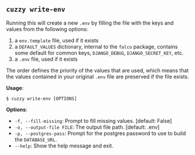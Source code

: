 
## `cuzzy write-env`

Running this will create a new `.env` by filling the file with the keys and values from the following options:

1. a `env.template` file, used if it exists
2. a `DEFAULT_VALUES` dictionary, internal to the `falco` package, contains some default for common
   keys, `DJANGO_DEBUG`, `DJANGO_SECRET_KEY`, etc.
3. a `.env` file, used if it exists

The order defines the priority of the values that are used, which means that the values contained in your
original `.env` file are preserved if the file exists.

**Usage**:

```console
$ cuzzy write-env [OPTIONS]
```

**Options**:

* `-f, --fill-missing`: Prompt to fill missing values. [default: False]
* `-o, --output-file FILE`: The output file path. [default: .env]
* `-p, --postgres-pass`: Prompt for the postgres password to use to build the `DATABASE_URL`.
* `--help`: Show the help message and exit.